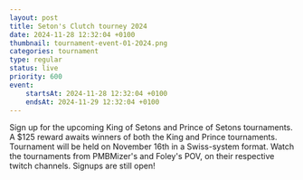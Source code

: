 ```yaml
---
layout: post
title: Seton's Clutch tourney 2024
date: 2024-11-28 12:32:04 +0100
thumbnail: tournament-event-01-2024.png
categories: tournament
type: regular
status: live
priority: 600
event:
    startsAt: 2024-11-28 12:32:04 +0100
    endsAt: 2024-11-29 12:32:04 +0100
---
```


Sign up for the upcoming King of Setons and Prince of Setons tournaments. A $125 reward awaits winners of both the King and Prince tournaments. Tournament will be held on November 16th in a Swiss-system format. Watch the tournaments from PMBMizer's and Foley's POV, on their respective twitch channels. Signups are still open!

